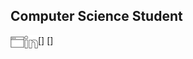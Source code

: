 ## Computer Science Student

[<img align="left" alt="portfolio" width="22px" src="Orion_browser-window.png" />]
[<img align="left" alt="linkedin" width="22px" src="Orion_linkedin.png" />]

